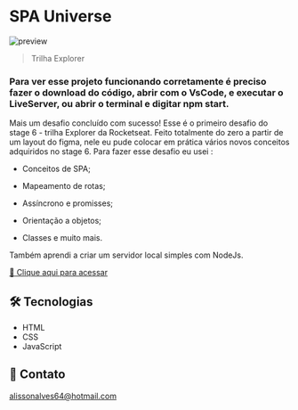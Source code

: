 # SPA Universe 

![preview](https://github.com/alvesgc/SPA-STUDY/assets/140769066/94c1bff2-c316-400c-a154-96fb69ab6a58)

> Trilha Explorer

### Para ver esse projeto funcionando corretamente é preciso fazer o download do código, abrir com o VsCode, e executar o LiveServer, ou abrir o terminal e digitar npm start.

Mais um desafio concluído com sucesso! Esse é o primeiro desafio do stage 6 - trilha Explorer da Rocketseat. Feito totalmente do zero a partir de um layout do figma, nele eu pude colocar em prática vários novos conceitos adquiridos no stage 6. Para fazer esse desafio eu usei : 

- Conceitos de SPA;
- Mapeamento de rotas;
- Assíncrono e promisses;

- Orientação a objetos;
- Classes e muito mais.

Também aprendi a criar um servidor local simples com NodeJs.


[🔗 Clique aqui para acessar](https://alisson-alves-spa-project.netlify.app)

## 🛠️ Tecnologias

- HTML
- CSS
- JavaScript

## 💛 Contato

alissonalves64@hotmail.com
